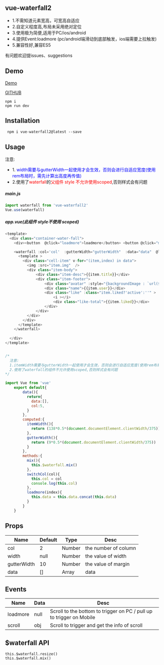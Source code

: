 

## vue-waterfall2
* 1.不需知道元素宽高，可宽高自适应
* 2.自定义程度高,布局未采用绝对定位
* 3.使用极为简便,适用于PC/ios/android
* 4.提供Event:loadmore (pc/android端滑动到底部触发，ios端需要上拉触发) 
* 5.兼容性好,兼容ES5

有问题欢迎提issues、suggestions

## Demo
[Demo](http://47.105.188.15:3001/index.html)

[GITHUB](https://github.com/Rise-Devin/vue-waterfall2)
```
npm i 
npm run dev
```

## Installation
```
 npm i vue-waterfall2@latest --save
```

## Usage
注意:
  *  1.<font color=blue> width需要与gutterWidth一起使用才会生效，否则会进行自适应宽度(使用rem布局时，需先计算出高度再传值)</font>
  *  2.使用了<font color=red>waterfall</font>的<font color=red>父组件 style 不允许使用scoped</font>,否则样式会有问题 
##### main.js
```javascript
import waterfall from 'vue-waterfall2'
Vue.use(waterfall)
```
##### app.vue(此组件 style不使用 scoped)
```javascript
<template>
  <div class="container-water-fall">
    <div><button  @click="loadmore">loadmore</button> <button @click="mix">mix</button> <button @click="switchCol('5')">5列</button> <button @click="switchCol('8')">8列</button> <button @click="switchCol('10')">10列</button> </div>

    <waterfall :col='col'  :gutterWidth="gutterWidth"  :data="data"  @loadmore="loadmore"   >
      <template >
        <div class="cell-item" v-for="(item,index) in data">
          <img :src="item.img"  />
          <div class="item-body">
              <div class="item-desc">{{item.title}}</div>
              <div class="item-footer">
                  <div class="avatar" :style="{backgroundImage : `url(${item.avatar})` }"></div>
                  <div class="name">{{item.user}}</div>
                  <div class="like" :class="item.liked?'active':''" >
                      <i ></i>
                      <div class="like-total">{{item.liked}}</div>  
                  </div>
              </div>
          </div>
        </div>
      </template>
    </waterfall>
    
  </div>
</template>


/*
  注意:
  1.itemWidth需要与gutterWidth一起使用才会生效，否则会进行自适应宽度(使用rem布局时，需先计算出高度再传值)
  2.使用了waterfall的组件不允许使用scoped,否则样式会有问题
*/

import Vue from 'vue'
	export default{
	    data(){
	      return{
	        data:[],
	        col:5,
	      }
	    },
	    computed:{
	      itemWidth(){  
	        return (138*0.5*(document.documentElement.clientWidth/375))  #rem布局 计算宽度
	      },
	      gutterWidth(){
	        return (9*0.5*(document.documentElement.clientWidth/375))	#rem布局 计算x轴方向margin(y轴方向的margin自定义在css中即可)
	      }
	    },
	    methods:{
	      mix(){
	        this.$waterfall.mix()
	      },
	      switchCol(col){
	        this.col = col
	        console.log(this.col)
	      },
	      loadmore(index){
	        this.data = this.data.concat(this.data)
	      }
	    }
	}
```
## <waterfall> Props
Name | Default | Type | Desc
-------- | -------- | -------- | --------
col | 2  | Number |  the number of column
width | null | Number | the value of width 
gutterWidth | 10 | Number | the value of margin
data | [] | Array | data

## <waterfall> Events
Name | Data |   Desc
-------- | --- | -------- 
loadmore | null | Scroll to the bottom to trigger on PC /  pull up to trigger on Mobile  
scroll | obj | Scroll to trigger and get the info of scroll
  
## $waterfall API
```
this.$waterfall.resize()   
this.$waterfall.mix()   
```
